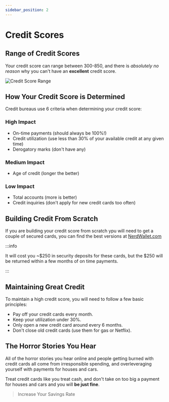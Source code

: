 ```yaml
---
sidebar_position: 2
---
```


# Credit Scores

## Range of Credit Scores

Your credit score can range between 300-850, and there is *absolutely no reason* why you can't have an **excellent** credit score.

![Credit Score Range](/img/credit-score-range-dark.svg)

## How Your Credit Score is Determined

Credit bureaus use 6 criteria when determining your credit score:

### High Impact
- On-time payments (should always be 100%!)
- Credit utilization (use less than 30% of your available credit at any given time)
- Derogatory marks (don't have any)

### Medium Impact
- Age of credit (longer the better)

### Low Impact
- Total accounts (more is better)
- Credit inquiries (don't apply for new credit cards too often)

## Building Credit From Scratch

If you are building your credit score from scratch ypu will need to get a couple of secured cards, you can find the best versions at [NerdWallet.com](https://www.nerdwallet.com/secured-credit-cards)

:::info 

It will cost you ~$250 in security deposits for these cards, but the $250 will be returned within a few months of on time payments.

:::

## Maintaining Great Credit

To maintain a high credit score, you will need to follow a few basic principles:

- Pay off your credit cards every month.
- Keep your utilization under 30%.
- Only open a new credit card around every 6 months.
- Don't close old credit cards (use them for gas or Netflix).

## The Horror Stories You Hear

All of the horror stories you hear online and people getting burned with credit cards all come from irresponsible spending, and overleveraging yourself with payments for houses and cars.

Treat credit cards like you treat cash, and don't take on too big a payment for houses and cars and you will **be just fine**.

>Increase Your Savings Rate